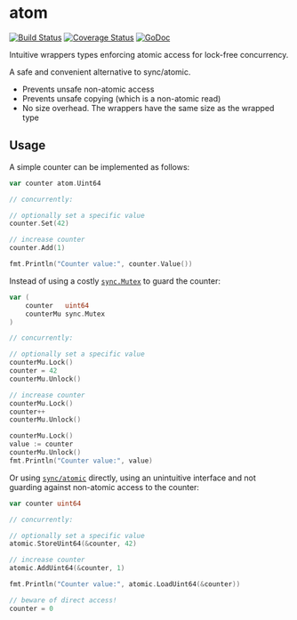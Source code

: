 # atom
[![Build Status](https://travis-ci.com/julienschmidt/atom.svg?branch=master)](https://travis-ci.com/julienschmidt/atom) [![Coverage Status](https://coveralls.io/repos/github/julienschmidt/atom/badge.svg?branch=master)](https://coveralls.io/github/julienschmidt/atom?branch=master) [![GoDoc](https://godoc.org/github.com/julienschmidt/atom?status.svg)](https://godoc.org/github.com/julienschmidt/atom)

Intuitive wrappers types enforcing atomic access for lock-free concurrency.

A safe and convenient alternative to sync/atomic.

- Prevents unsafe non-atomic access
- Prevents unsafe copying (which is a non-atomic read)
- No size overhead. The wrappers have the same size as the wrapped type

## Usage

A simple counter can be implemented as follows:

```go
var counter atom.Uint64

// concurrently:

// optionally set a specific value
counter.Set(42)

// increase counter
counter.Add(1)

fmt.Println("Counter value:", counter.Value())
```

Instead of using a costly [`sync.Mutex`](https://golang.org/pkg/sync/#Mutex) to guard the counter:

```go
var (
	counter   uint64
	counterMu sync.Mutex
)

// concurrently:

// optionally set a specific value
counterMu.Lock()
counter = 42
counterMu.Unlock()

// increase counter
counterMu.Lock()
counter++
counterMu.Unlock()

counterMu.Lock()
value := counter
counterMu.Unlock()
fmt.Println("Counter value:", value)
```

Or using [`sync/atomic`](https://golang.org/pkg/sync/atomic/) directly, using an unintuitive interface and not guarding against non-atomic access to the counter:

```go
var counter uint64

// concurrently:

// optionally set a specific value
atomic.StoreUint64(&counter, 42)

// increase counter
atomic.AddUint64(&counter, 1)

fmt.Println("Counter value:", atomic.LoadUint64(&counter))

// beware of direct access!
counter = 0
```
